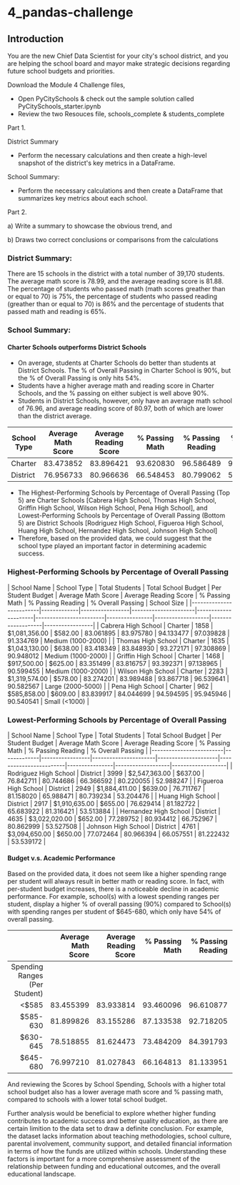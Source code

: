 # 4_pandas-challenge

## Introduction

You are the new Chief Data Scientist for your city's school district, and you are helping the school board and mayor make strategic decisions regarding future school budgets and priorities. 

Download the Module 4 Challenge files,
- Open PyCitySchools & check out the sample solution called PyCitySchools_starter.ipynb
- Review the two Resouces file, schools_complete & students_complete

Part 1.

District Summary
- Perform the necessary calculations and then create a high-level snapshot of the district's key metrics in a DataFrame.

School Summary:
- Perform the necessary calculations and then create a DataFrame that summarizes key metrics about each school.

Part 2.

a) Write a summary to showcase the obvious trend, and 

b) Draws two correct conclusions or comparisons from the calculations 


### District Summary:
There are 15 schools in the district with a total number of 39,170 students.
The average math score is 78.99, and the average reading score is 81.88.
The percentage of students who passed math (math scores greather than or equal to 70) is 75%, the percentage of students who passed reading (greather than or equal to 70) is 86% and the percentage of students that passed math and reading is 65%.

### School Summary:
#### Charter Schools outperforms District Schools

- On average, students at Charter Schools do better than students at District Schools. The % of Overall Passing in Charter School is 90%, but the % of Overall Passing is only hits 54%. 
- Students have a higher average math and reading score in Charter Schools, and the % passing on either subject is well above 90%.
- Students in District Schools, however, only have an average math school of 76.96, and average reading score of 80.97, both of which are lower than the district average.

| School Type | Average Math Score | Average Reading Score | % Passing Math | % Passing Reading | % Overall Passing |
|-------------|--------------------|-----------------------|----------------|-------------------|-------------------|
| Charter     | 83.473852          | 83.896421             | 93.620830      | 96.586489         | 90.432244         |
| District    | 76.956733          | 80.966636             | 66.548453      | 80.799062         | 53.672208         |

- The Highest-Performing Schools by Percentage of Overall Passing (Top 5) are Charter Schools [Cabrera High School, Thomas High School, Griffin High School, Wilson High School, Pena High School], and Lowest-Performing Schools by Percentage of Overall Passing (Bottom 5) are District Schools [Rodriguez High School, Figueroa High School, Huang High School, Hernandez High School, Johnson High School] 
- Therefore, based on the provided data, we could suggest that the school type played an important factor in determining academic success.
  
### Highest-Performing Schools by Percentage of Overall Passing

| School Name             | School Type | Total Students | Total School Budget | Per Student Budget | Average Math Score | Average Reading Score | % Passing Math | % Passing Reading | % Overall Passing | School Size     |
|-------------------------|-------------|-----------------|----------------------|---------------------|------------------------|----------------|-------------------|-------------------|-----------------|
| Cabrera High School     | Charter     | 1858            | $1,081,356.00        | $582.00             | 83.061895           | 83.975780              | 94.133477       | 97.039828          | 91.334769         | Medium (1000-2000) |
| Thomas High School      | Charter     | 1635            | $1,043,130.00        | $638.00             | 83.418349           | 83.848930              | 93.272171       | 97.308869          | 90.948012         | Medium (1000-2000) |
| Griffin High School     | Charter     | 1468            | $917,500.00          | $625.00             | 83.351499           | 83.816757              | 93.392371       | 97.138965          | 90.599455         | Medium (1000-2000) |
| Wilson High School      | Charter     | 2283            | $1,319,574.00        | $578.00             | 83.274201           | 83.989488              | 93.867718       | 96.539641          | 90.582567         | Large (2000-5000)  |
| Pena High School        | Charter     | 962             | $585,858.00          | $609.00             | 83.839917           | 84.044699              | 94.594595       | 95.945946          | 90.540541         | Small (<1000)     |

### Lowest-Performing Schools by Percentage of Overall Passing

| School Name             | School Type | Total Students | Total School Budget | Per Student Budget | Average Math Score | Average Reading Score | % Passing Math | % Passing Reading | % Overall Passing |
|-------------------------|-------------|-----------------|----------------------|---------------------|------------------------|----------------|-------------------|-------------------|
| Rodriguez High School   | District    | 3999            | $2,547,363.00        | $637.00             | 76.842711           | 80.744686              | 66.366592       | 80.220055          | 52.988247         |
| Figueroa High School    | District    | 2949            | $1,884,411.00        | $639.00             | 76.711767           | 81.158020              | 65.988471       | 80.739234          | 53.204476         |
| Huang High School       | District    | 2917            | $1,910,635.00        | $655.00             | 76.629414           | 81.182722              | 65.683922       | 81.316421          | 53.513884         |
| Hernandez High School   | District    | 4635            | $3,022,020.00        | $652.00             | 77.289752           | 80.934412              | 66.752967       | 80.862999          | 53.527508         |
| Johnson High School     | District    | 4761            | $3,094,650.00        | $650.00             | 77.072464           | 80.966394              | 66.057551       | 81.222432          | 53.539172         |

#### Budget v.s. Academic Performance

Based on the provided data, it does not seem like a higher spending range per student will always result in better math or reading score. In fact, with per-student budget increases, there is a noticeable decline in academic performance. For example, school(s) with a lowest spending ranges per student, display a higher % of overall passing (90%) compared to School(s) with spending ranges per student of $645-680, which only have 54% of overall passing.

|                               | Average Math Score | Average Reading Score | % Passing Math | % Passing Reading | % Overall Passing |
|------------------------------:|-------------------:|----------------------:|---------------:|------------------:|------------------:|
| Spending Ranges (Per Student) |                    |                       |                |                   |                   |
|                         <$585 |          83.455399 |             83.933814 |      93.460096 |         96.610877 |         90.369459 |
|                      $585-630 |          81.899826 |             83.155286 |      87.133538 |         92.718205 |         81.418596 |
|                      $630-645 |          78.518855 |             81.624473 |      73.484209 |         84.391793 |         62.857656 |
|                      $645-680 |          76.997210 |             81.027843 |      66.164813 |         81.133951 |         53.526855 |

And reviewing the Scores by School Spending, Schools with a higher total school budget also has a lower average math score and % passing math, compared to schools with a lower total school budget. 

Further analysis would be beneficial to explore whether higher funding contributes to academic success and better quality education, as there are certain limition to the data set to draw a definite conclusion.
For example, the dataset lacks information about teaching methodologies, school culture, parental involvement, community support, and detailed financial information in terms of how the funds are utilized within schools. Understanding these factors is important for a more comprehensive assessment of the relationship between funding and educational outcomes, and the overall educational landscape. 


